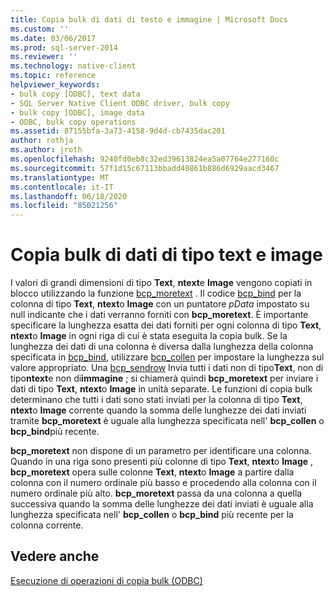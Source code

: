 ```yaml
---
title: Copia bulk di dati di testo e immagine | Microsoft Docs
ms.custom: ''
ms.date: 03/06/2017
ms.prod: sql-server-2014
ms.reviewer: ''
ms.technology: native-client
ms.topic: reference
helpviewer_keywords:
- bulk copy [ODBC], text data
- SQL Server Native Client ODBC driver, bulk copy
- bulk copy [ODBC], image data
- ODBC, bulk copy operations
ms.assetid: 87155bfa-3a73-4158-9d4d-cb7435dac201
author: rothja
ms.author: jroth
ms.openlocfilehash: 9240fd0eb8c32ed39613824ea5a07764e277160c
ms.sourcegitcommit: 57f1d15c67113bbadd40861b886d6929aacd3467
ms.translationtype: MT
ms.contentlocale: it-IT
ms.lasthandoff: 06/18/2020
ms.locfileid: "85021256"
---
```

# <a name="bulk-copying-text-and-image-data"></a>Copia bulk di dati di tipo text e image
  I valori di grandi dimensioni di tipo **Text**, **ntext**e **Image** vengono copiati in blocco utilizzando la funzione [bcp_moretext](../native-client-odbc-extensions-bulk-copy-functions/bcp-moretext.md) . Il codice [bcp_bind](../native-client-odbc-extensions-bulk-copy-functions/bcp-bind.md) per la colonna di tipo **Text**, **ntext**o **Image** con un puntatore *pData* impostato su null indicante che i dati verranno forniti con **bcp_moretext**. È importante specificare la lunghezza esatta dei dati forniti per ogni colonna di tipo **Text**, **ntext**o **Image** in ogni riga di cui è stata eseguita la copia bulk. Se la lunghezza dei dati di una colonna è diversa dalla lunghezza della colonna specificata in [bcp_bind](../native-client-odbc-extensions-bulk-copy-functions/bcp-bind.md), utilizzare [bcp_collen](../native-client-odbc-extensions-bulk-copy-functions/bcp-collen.md) per impostare la lunghezza sul valore appropriato. Una [bcp_sendrow](../native-client-odbc-extensions-bulk-copy-functions/bcp-sendrow.md) Invia tutti i dati non di tipo**Text**, non di tipo**ntext**e non di**immagine** ; si chiamerà quindi **bcp_moretext** per inviare i dati di tipo **Text**, **ntext**o **Image** in unità separate. Le funzioni di copia bulk determinano che tutti i dati sono stati inviati per la colonna di tipo **Text**, **ntext**o **Image** corrente quando la somma delle lunghezze dei dati inviati tramite **bcp_moretext** è uguale alla lunghezza specificata nell' **bcp_collen** o **bcp_bind**più recente.  
  
 **bcp_moretext** non dispone di un parametro per identificare una colonna. Quando in una riga sono presenti più colonne di tipo **Text**, **ntext**o **Image** , **bcp_moretext** opera sulle colonne **Text**, **ntext**o **Image** a partire dalla colonna con il numero ordinale più basso e procedendo alla colonna con il numero ordinale più alto. **bcp_moretext** passa da una colonna a quella successiva quando la somma delle lunghezze dei dati inviati è uguale alla lunghezza specificata nell' **bcp_collen** o **bcp_bind** più recente per la colonna corrente.  
  
## <a name="see-also"></a>Vedere anche  
 [Esecuzione di operazioni di copia bulk &#40;ODBC&#41;](performing-bulk-copy-operations-odbc.md)  
  
  
